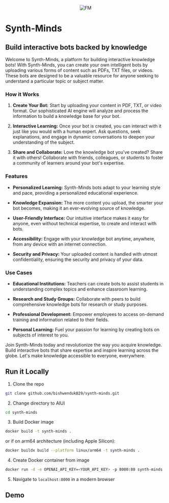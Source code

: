 <p align="center">
  <img src="https://wqttbosbkuefkspmaqfa.supabase.co/storage/v1/object/public/ava/synth_sage.gif?t=2023-07-29T18%3A28%3A35.938Z" alt="FM">
</p>

# Synth-Minds

## Build interactive bots backed by knowledge

Welcome to Synth-Minds, a platform for building interactive knowledge bots! With Synth-Minds, you can create your own intelligent bots by uploading various forms of content such as PDFs, TXT files, or videos. These bots are designed to be a valuable resource for anyone seeking to understand a particular topic or subject matter.

### How it Works

1. **Create Your Bot:**
   Start by uploading your content in PDF, TXT, or video format. Our sophisticated AI engine will analyze and process the information to build a knowledge base for your bot.

2. **Interactive Learning:**
   Once your bot is created, you can interact with it just like you would with a human expert. Ask questions, seek explanations, and engage in dynamic conversations to deepen your understanding of the subject.

3. **Share and Collaborate:**
   Love the knowledge bot you've created? Share it with others! Collaborate with friends, colleagues, or students to foster a community of learners around your bot's expertise.

### Features

- **Personalized Learning:** Synth-Minds bots adapt to your learning style and pace, providing a personalized educational experience.

- **Knowledge Expansion:** The more content you upload, the smarter your bot becomes, making it an ever-evolving source of knowledge.

- **User-Friendly Interface:** Our intuitive interface makes it easy for anyone, even without technical expertise, to create and interact with bots.

- **Accessibility:** Engage with your knowledge bot anytime, anywhere, from any device with an internet connection.

- **Security and Privacy:** Your uploaded content is handled with utmost confidentiality, ensuring the security and privacy of your data.

### Use Cases

- **Educational Institutions:** Teachers can create bots to assist students in understanding complex topics and enhance classroom learning.

- **Research and Study Groups:** Collaborate with peers to build comprehensive knowledge bots for research or study purposes.

- **Professional Development:** Empower employees to access on-demand training and information related to their fields.

- **Personal Learning:** Fuel your passion for learning by creating bots on subjects of interest to you.

Join Synth-Minds today and revolutionize the way you acquire knowledge. Build interactive bots that share expertise and inspire learning across the globe. Let's make knowledge accessible to everyone, everywhere.

## Run it Locally  
1. Clone the repo
```bash
git clone github.com/bishwenduk029/synth-minds.git
```
2. Change directory to AIUI
```bash
cd synth-minds
```
3. Build Docker image
```bash
docker build -t synth-minds .
``` 
or if on arm64 architecture (including Apple Silicon): 
```bash
docker buildx build --platform linux/arm64 -t synth-minds .
```
4. Create Docker container from image
```bash
docker run -d -e OPENAI_API_KEY=<YOUR_API_KEY> -p 8000:80 synth-minds
```
5. Navigate to `localhost:8000` in a modern browser

## Demo
